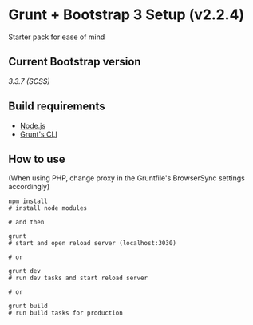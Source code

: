 # Grunt + Bootstrap 3 Setup (v2.2.4) #

Starter pack for ease of mind

## Current Bootstrap version ##

*3.3.7 (SCSS)*

## Build requirements ##

- [Node.js](https://nodejs.org/en/download/)
- [Grunt's CLI](https://gruntjs.com/getting-started/)

## How to use ##

(When using PHP, change proxy in the Gruntfile's BrowserSync settings accordingly)

```
npm install
# install node modules

# and then

grunt
# start and open reload server (localhost:3030)

# or

grunt dev
# run dev tasks and start reload server

# or

grunt build
# run build tasks for production
```
